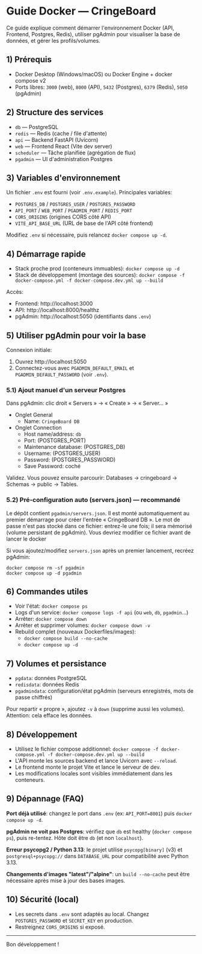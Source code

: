 # Guide Docker — CringeBoard

Ce guide explique comment démarrer l'environnement Docker (API, Frontend, Postgres, Redis), utiliser pgAdmin pour visualiser la base de données, et gérer les profils/volumes.

## 1) Prérequis

- Docker Desktop (Windows/macOS) ou Docker Engine + docker compose v2
- Ports libres: `3000` (web), `8000` (API), `5432` (Postgres), `6379` (Redis), `5050` (pgAdmin)

## 2) Structure des services

- `db` — PostgreSQL
- `redis` — Redis (cache / file d'attente)
- `api` — Backend FastAPI (Uvicorn)
- `web` — Frontend React (Vite dev server)
- `scheduler` — Tâche planifiée (agrégation de flux)
- `pgadmin` — UI d'administration Postgres

## 3) Variables d'environnement

Un fichier `.env` est fourni (voir `.env.example`). Principales variables:

- `POSTGRES_DB` / `POSTGRES_USER` / `POSTGRES_PASSWORD`
- `API_PORT` / `WEB_PORT` / `PGADMIN_PORT` / `REDIS_PORT`
- `CORS_ORIGINS` (origines CORS côté API)
- `VITE_API_BASE_URL` (URL de base de l'API côté frontend)

Modifiez `.env` si nécessaire, puis relancez `docker compose up -d`.

## 4) Démarrage rapide

- Stack proche prod (conteneurs immuables): `docker compose up -d`
- Stack de développement (montage des sources): `docker compose -f docker-compose.yml -f docker-compose.dev.yml up --build`

Accès:

- Frontend: http://localhost:3000
- API: http://localhost:8000/healthz
- pgAdmin: http://localhost:5050 (identifiants dans `.env`)

## 5) Utiliser pgAdmin pour voir la base

Connexion initiale:

1. Ouvrez http://localhost:5050
2. Connectez-vous avec `PGADMIN_DEFAULT_EMAIL` et `PGADMIN_DEFAULT_PASSWORD` (voir `.env`).

### 5.1) Ajout manuel d'un serveur Postgres

Dans pgAdmin: clic droit « Servers » → « Create » → « Server… »

- Onglet General
  - Name: `CringeBoard DB`
- Onglet Connection
  - Host name/address: `db`
  - Port: (POSTGRES_PORT)
  - Maintenance database: (POSTGRES_DB)
  - Username:  (POSTGRES_USER)
  - Password: (POSTGRES_PASSWORD)
  - Save Password: coché

Validez. Vous pouvez ensuite parcourir: Databases → cringeboard → Schemas → public → Tables.

### 5.2) Pré-configuration auto (servers.json) — recommandé

Le dépôt contient `pgadmin/servers.json`. Il est monté automatiquement au premier démarrage pour créer l'entrée « CringeBoard DB ». Le mot de passe n'est pas stocké dans ce fichier: entrez-le une fois; il sera mémorisé (volume persistant de pgAdmin). Vous devriez modifier ce fichier avant de lancer le docker

Si vous ajoutez/modifiez `servers.json` après un premier lancement, recréez pgAdmin:

```
docker compose rm -sf pgadmin
docker compose up -d pgadmin
```

## 6) Commandes utiles

- Voir l'état: `docker compose ps`
- Logs d'un service: `docker compose logs -f api` (ou `web`, `db`, `pgadmin`…)
- Arrêter: `docker compose down`
- Arrêter et supprimer volumes: `docker compose down -v`
- Rebuild complet (nouveaux Dockerfiles/images):
  - `docker compose build --no-cache`
  - `docker compose up -d`

## 7) Volumes et persistance

- `pgdata`: données PostgreSQL
- `redisdata`: données Redis
- `pgadmindata`: configuration/état pgAdmin (serveurs enregistrés, mots de passe chiffrés)

Pour repartir « propre », ajoutez `-v` à `down` (supprime aussi les volumes). Attention: cela efface les données.

## 8) Développement

- Utilisez le fichier compose additionnel: `docker compose -f docker-compose.yml -f docker-compose.dev.yml up --build`
- L'API monte les sources backend et lance Uvicorn avec `--reload`.
- Le frontend monte le projet Vite et lance le serveur de dev.
- Les modifications locales sont visibles immédiatement dans les conteneurs.

## 9) Dépannage (FAQ)

**Port déjà utilisé**: changez le port dans `.env` (ex: `API_PORT=8001`) puis `docker compose up -d`.

**pgAdmin ne voit pas Postgres**: vérifiez que `db` est healthy (`docker compose ps`), puis re-tentez. Hôte doit être `db` (et non `localhost`).

**Erreur psycopg2 / Python 3.13**: le projet utilise `psycopg[binary]` (v3) et `postgresql+psycopg://` dans `DATABASE_URL` pour compatibilité avec Python 3.13.

**Changements d'images "latest"/"alpine"**: un `build --no-cache` peut être nécessaire après mise à jour des bases images.

## 10) Sécurité (local)

- Les secrets dans `.env` sont adaptés au local. Changez `POSTGRES_PASSWORD` et `SECRET_KEY` en production.
- Restreignez `CORS_ORIGINS` si exposé.

---

Bon développement !
